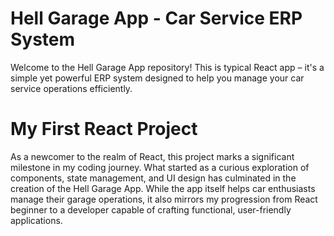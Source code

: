 # Hell Garage App - Car Service ERP System


Welcome to the Hell Garage App repository! This is typical React app – it's a simple yet powerful ERP system designed to help you manage your car service operations efficiently.


# My First React Project

As a newcomer to the realm of React, this project marks a significant milestone in my coding journey. What started as a curious exploration of components, state management, and UI design has culminated in the creation of the Hell Garage App. While the app itself helps car enthusiasts manage their garage operations, it also mirrors my progression from React beginner to a developer capable of crafting functional, user-friendly applications.
